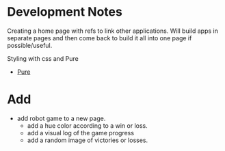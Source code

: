# Development Notes

Creating a home page with refs to link other applications.
Will build apps in separate pages and then come back to build it all into one page if possible/useful.

Styling with css and Pure
- [Pure](https://purecss.io/start/)


# Add 

- add robot game to a new page.
    - add a hue color according to a win or loss. 
    - add a visual log of the game progress
    - add a random image of victories or losses.